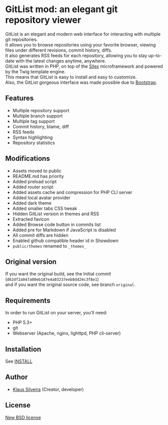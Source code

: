 # GitList mod: an elegant git repository viewer
GitList is an elegant and modern web interface for interacting with multiple git repositories.  
It allows you to browse repositories using your favorite browser, viewing files under different revisions, commit history, diffs.  
It also generates RSS feeds for each repository, allowing you to stay up-to-date with the latest changes anytime, anywhere.  
GitList was written in PHP, on top of the [Silex](https://github.com/silexphp/) microframework and powered by the Twig template engine.  
This means that GitList is easy to install and easy to customize.  
Also, the GitList gorgeous interface was made possible due to [Bootstrap](https://getbootstrap.com/2.3.2/).

## Features
* Multiple repository support
* Multiple branch support
* Multiple tag support
* Commit history, blame, diff
* RSS feeds
* Syntax highlighting
* Repository statistics

## Modifications
* Assets moved to public
* README.md has priority
* Added preload script
* Added router script
* Added assets cache and compression for PHP CLI server
* Added local avatar provider
* Added dark theme
* Added smaller tabs CSS tweak
* Hidden GitList version in themes and RSS
* Extracted favicon
* Added Browse code button in commits list
* Added pre for Markdown if JavaScript is disabled
* All commit diffs are hidden
* Enabled github compatible header id in Showdown
* `public/themes` renamed to `_themes_`

## Original version
If you want the original build, see the Initial commit (`d62df2a047a00eb187e4a03237eeb8dd24c3f8e1`)  
and if you want the original source code, see branch `original`.

## Requirements
In order to run GitList on your server, you'll need:
* PHP 5.3+
* git
* Webserver (Apache, nginx, lighttpd, PHP cli-server)

## Installation
See [INSTALL](INSTALL.md)

## Author
* [Klaus Silveira](http://www.klaussilveira.com) (Creator, developer)

## License
[New BSD license](http://www.opensource.org/licenses/bsd-license.php)
